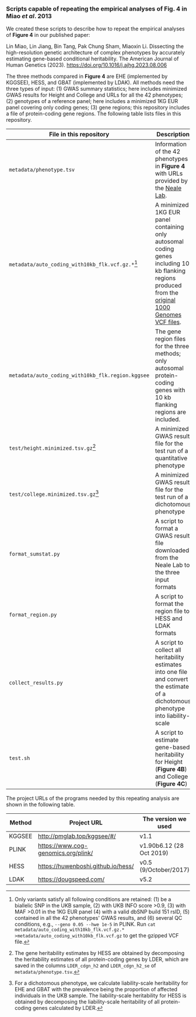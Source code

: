 ### Scripts capable of repeating the empirical analyses of Fig. 4 in Miao *et al*. 2013

We created these scripts to describe how to repeat the empirical analyses of **Figure 4** in our published paper:

Lin Miao, Lin Jiang, Bin Tang, Pak Chung Sham, Miaoxin Li.
Dissecting the high-resolution genetic architecture of complex phenotypes by accurately
estimating gene-based conditional heritability.
The American Journal of Human Genetics (2023). https://doi.org/10.1016/j.ajhg.2023.08.006

The three methods compared in **Figure 4** are EHE (implemented by KGGSEE), HESS, and GBAT (implemented by LDAK). All
methods need the three types of input: (1) GWAS summary statistics; here includes minimized GWAS results
for Height and College and URLs for all the 42 phenotypes; (2) genotypes of a reference panel; here includes
a minimized 1KG EUR panel covering only coding genes; (3) gene regions; this repository includes a file of 
protein-coding gene regions. The following table lists files in this repository.

| File in this repository                           | Description                                                                                                                                                                                                              |
|---------------------------------------------------|--------------------------------------------------------------------------------------------------------------------------------------------------------------------------------------------------------------------------|
| `metadata/phenotype.tsv`                          | Information of the 42 phenotypes in **Figure 4** with URLs provided by the [Neale Lab](http://www.nealelab.is/uk-biobank).                                                                                               |
| `metadata/auto_coding_with10kb_flk.vcf.gz.*`[^1]  | A minimized 1KG EUR panel containing only autosomal coding genes including 10 kb flanking regions produced from the [original 1000 Genomes VCF files](https://ftp-trace.ncbi.nih.gov/1000genomes/ftp/release/20130502/). |
| `metadata/auto_coding_with10kb_flk.region.kggsee` | The gene region files for the three methods; only autosomal protein-coding genes with 10 kb flanking regions are included.                                                                                               |
| `test/height.minimized.tsv.gz`[^2]                | A minimized GWAS result file for the test run of a quantitative phenotype                                                                                                                                                |
| `test/college.minimized.tsv.gz`[^3]               | A minimized GWAS result file for the test run of a dichotomous phenotype                                                                                                                                                 |
| `format_sumstat.py`                               | A script to format a GWAS result file downloaded from the Neale Lab to the three input formats                                                                                                                           |
| `format_region.py`                                | A script to format the region file to HESS and LDAK formats                                                                                                                                                              |
| `collect_results.py`                              | A script to collect all heritability estimates into one file and convert the estimate of a dichotomous phenotype into liability-scale                                                                                    |
| `test.sh`                                         | A script to estimate gene-based heritability for Height (**Figure 4B**) and College (**Figure 4C**)                                                                                                                      |

[^1]: Only variants satisfy all following conditions are retained: (1) be a biallelic SNP in the UKB sample, (2)
with UKB INFO score >0.9, (3) with MAF >0.01 in the 1KG EUR panel (4) with a valid dbSNP build 151 rsID, (5) contained
in all the 42 phenotypes' GWAS results, and (6) several QC conditions, e.g., `--geno 0.05 --hwe 1e-5` in PLINK. Run 
`cat metadata/auto_coding_with10kb_flk.vcf.gz.* >metadata/auto_coding_with10kb_flk.vcf.gz` to get the gzipped VCF file.

[^2]: The gene heritability estimates by HESS are obtained by decomposing the heritability estimates of all protein-coding 
genes by LDER, which are saved in the columns `LDER_cdgn_h2` and `LDER_cdgn_h2_se` of `metadata/phenotype.tsv`.

[^3]: For a dichotomous phenotype, we calculate liability-scale heritability for EHE and GBAT with the prevalence
being the proportion of affected individuals in the UKB sample. The liability-scale heritability for HESS is obtained by
decomposing the liability-scale heritability of all protein-coding genes calculated by LDER.

The project URLs of the programs needed by this repeating analysis are shown in the following table.

| Method | Project URL                         | The version we used      |
|--------|-------------------------------------|--------------------------|
| KGGSEE | http://pmglab.top/kggsee/#/         | v1.1                     |
| PLINK  | https://www.cog-genomics.org/plink/ | v1.90b6.12 (28 Oct 2019) |
| HESS   | https://huwenboshi.github.io/hess/  | v0.5 (9/October/2017)    |
| LDAK   | https://dougspeed.com/              | v5.2                     |

